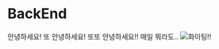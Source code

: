 # BackEnd
안녕하세요!
또 안녕하세요!
또또 안녕하세요!!
매일 뭐라도..
![화이팅!!](https://avatars.githubusercontent.com/u/98576976?v=4)
